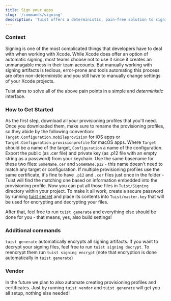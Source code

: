 ```yaml
---
title: Sign your apps
slug: '/commands/signing'
description: 'Tuist offers a deterministic, pain-free solution to signing. Read on if you would like to learn more about how it works and how you can set it up.'
---
```


### Context

Signing is one of the most complicated things that developers have to deal with
when working with Xcode. While Xcode does offer an option of automatic signing,
most teams choose not to use it since it creates an unmanagable mess in their team accounts.
But manually working with signing artifacts is tedious, error-prone and tools
automating this process are often non-deterministic and you still have to manually change
settings of your Xcode projects.

Tuist aims to solve all of the above pain points in a simple and _deterministic_ interface.

### How to Get Started

As the first step, download all your provisioning profiles that you'll need.
Once you downloaded them, make sure to rename the provisioning profiles, so they abide by the following convention:
`Target.Configuration.mobileprovision` for iOS apps or `Target.Configuration.provisionprofile` for macOS apps.
Where `Target` should be a name of the target, `Configuration` a name of the configuration.
Export the public (as .cer file) and private key (as .p12 file with an empty string as a password) from your keychain. Use the same basename for these two files: `SomeName.cer` and `SomeName.p12` - this name doesn't need to match any target or configuration.
If multiple provisioning profiles use the same certificate, it's fine to have `.p12` and `.cer` files just once in the folder - Tuist will find the matching one based on information embedded into the provisioning profile.
Now you can put all those files in `Tuist/Signing` directory within your project.
To make it all work, create a secure password by running [tuist secret](/1/commands/secrets/) and place its contents into `Tuist/master.key` that will be used
for encrypting and decrypting your files.

After that, feel free to run `tuist generate` and everything else should be done for you -
that means, yes, also build settings!

### Additional commands

`tuist generate` automatically encrypts all signing artifacts.
If you want to decrypt your signing files,
feel free to run `tuist signing decrypt`.
To reencrypt them run `tuist signing encrypt` (note that encryption is done automatically in `tuist generate`)

### Vendor

In the future we plan to also automate creating provisioning profiles and certificates.
Just by running `tuist vendor` and `tuist generate` will get you all setup,
nothing else needed!
